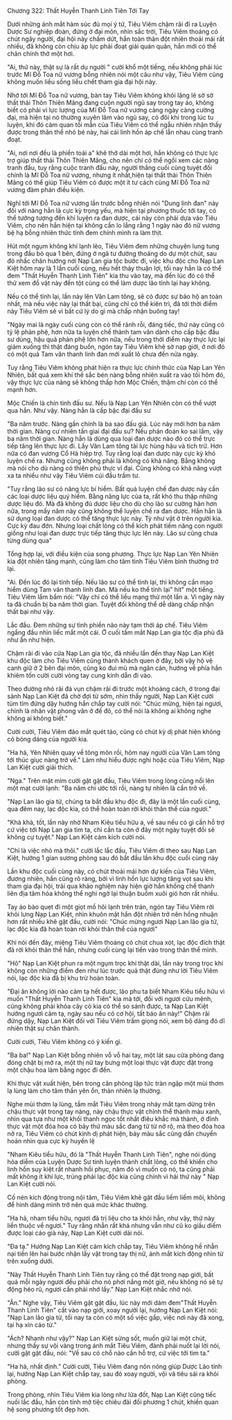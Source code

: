 




Chương 322: Thất Huyễn Thanh Linh Tiên Tới Tay


Dưới những ánh mắt hàm súc đủ mọi ý tứ, Tiêu Viêm chậm rãi đi ra Luyện Dược Sư nghiệp đoàn, đứng ở đại môn, nhìn sắc trời, Tiêu Viêm thoáng có chút ngây người, đại hội này chấm dứt, hắn toàn thân đột nhiên thoải mái rất nhiều, đã không còn chịu áp lực phải đoạt giải quán quân, hắn mới có thể chân chính thở một hơi.

"Ai, thứ này, thật sự là rất dụ người " cười khổ một tiếng, nếu không phải lúc trước Mĩ Đỗ Toa nữ vương bỗng nhiên nói một câu như vậy, Tiêu Viêm cũng không muốn liều sống liều chết tham gia đại hội này.

Nhớ tới Mĩ Đỗ Toa nữ vương, bàn tay Tiêu Viêm không khỏi lặng lẽ sờ sờ thất thải Thôn Thiên Mãng đang cuộn người ngủ say trong tay áo, không biết có phải vì lực lượng của Mĩ Đỗ Toa nữ vương càng ngày càng cường đại, mà hiện tại nó thường xuyên lâm vào ngủ say, có đôi khi trong lúc tu luyện, khi đó cảm quan tối mẫn của Tiêu Viêm có thể ngẫu nhiên nhận thấy được trong thân thể nhỏ bé này, hai cái linh hồn áp chế lẫn nhau cùng tranh đoạt.

"Ai, nơi nơi đều là phiền toái a" khẽ thở dài một hơi, hắn không có thực lực trợ giúp thất thải Thôn Thiên Mãng, cho nên chỉ có thể ngồi xem các nàng tranh đấu, tuy rằng cuộc tranh đấu này, người thắng cuối cùng tuyệt đối chính là Mĩ Đỗ Toa nữ vương, nhưng ít nhất,hiện tại thất thải Thôn Thiên Mãng có thể giúp Tiêu Viêm có được một ít tư cách cùng Mĩ Đỗ Toa nữ vương đàm phán điều kiện.

Nghĩ tới Mĩ Đỗ Toa nữ vương lần trước bỗng nhiên nói "Dung linh đan" này đối với nàng hẳn là cực kỳ trọng yếu, mà hiện tại phương thuốc tới tay, có thể tưởng tượng đến khi luyện ra đan dược, cái này còn phải dựa vào Tiêu Viêm, cho nên hắn hiện tại không cần lo lắng rằng 1 ngày nào đó nữ vương bệ hạ bỗng nhiên thức tỉnh đem chính mình ra làm thịt.

Hút một ngụm không khí lạnh lẽo, Tiêu Viêm đem những chuyện lung tung trong đầu bỏ qua 1 bên, đứng ở ngã tư đường thoáng do dự một chút, sau đó nhấc chân hướng nơi Nạp Lan gia tộc bước đi, việc khu độc cho Nạp Lan Kiệt hôm nay là 1 lần cuối cùng, nếu hết thảy thuận lợi, tối nay hẳn là có thể đem "Thất Huyễn Thanh Linh Tiên" kia thu vào tay, mà đến lúc đó có thể thử xem đồ vật này đến tột cùng có thể làm dược lão tỉnh lại hay không.

Nếu có thể tỉnh lại, lần này lên Vân Lam tông, sẽ có được sự bảo hộ an toàn nhất, mà nếu việc này lại thất bại, cũng chỉ có thể kiên trì, đã tới thời điểm này Tiêu Viêm sẽ vì bất cứ lý do gì mà chấp nhận buông tay!

"Ngày mai là ngày cuối cùng còn có thể rảnh rỗi, đáng tiếc, thứ này cũng có tỷ lệ phản phệ, hơn nữa ta luyện chế thành tam văn dành cho cấp bậc đấu sư dùng, hậu quả phản phệ lớn hơn nữa, nếu trong thời điểm này thực lực lại giảm xuống thì thật đáng buồn, ngón tay Tiêu Viêm khẽ sờ nạp giới, ở nơi đó có một quả Tam văn thanh linh đan mới xuất lô chưa đến nửa ngày.

Tuy rằng Tiêu Viêm không phát hiện ra thực lực chính thức của Nạp Lan Yên Nhiên, bất quá xem khí thế sắc bén nàng bỗng nhiên xuất ra vào tối hôm đó, vậy thực lực của nàng sẽ không thấp hơn Mộc Chiến, thậm chí còn có thể mạnh hơn.

Mộc Chiến là chín tinh đấu sư. Nếu là Nạp Lan Yên Nhiên còn có thể vượt qua hắn. Như vậy. Nàng hẳn là cấp bậc đại đấu sư

"Ba năm trước. Nàng gần chính là ba sao đấu giả. Lúc này mới hơn ba năm thời gian. Nàng cư nhiên tấn giai đại đấu sư? Nếu phán đoán ko sai lầm, vậy ba năm thời gian. Nàng hẳn là dùng qua loại đan dược nào đó có thể trực tiếp tăng lên thực lực đi. Lấy Vân Lam tông tài lực hùng hậu và tích trữ. Hơn nữa có đan vương Cổ Hà hiệp trợ. Tuy rằng loại đan dược này cực kỳ khó luyện chế ra. Nhưng cũng không phải là không có khả năng. Bằng không mà nói cho dù nàng có thiên phú thực vĩ đại. Cũng không có khả năng vượt xa ta nhiều như vậy Tiêu Viêm cúi đầu trầm tư.

"Tuy rằng lão sư có năng lực bí hiểm. Bất quá luyện chế đan dược này cần các loại dược liệu quý hiếm. Bằng năng lực của ta, rất khó thu thập những dược liệu đó. Mà đã không đủ dược liệu cho dù cho lão sư cường hãn hơn nữa, trong mấy năm này cũng không thể luyện chế ra đan dược. Hắn hẳn là sử dụng loại đan dược có thể tăng thực lực này. Tỷ như vật ở trên người kia. Cực kỳ đau đớn. Nhưng loại chất lỏng có thể kích phát tiềm năng con người giống như loại đan dược trực tiếp tăng thực lực lên này. Lão sư cũng chưa từng dùng qua"

Tổng hợp lại, với điều kiện của song phương. Thực lực Nạp Lan Yên Nhiên kia đột nhiên tăng mạnh, cũng làm cho tâm tình Tiêu Viêm bình thường trở lại.

"Ai. Đến lúc đó lại tính tiếp. Nếu lão sư có thể tỉnh lại, thì không cần mạo hiểm dùng Tam văn thanh linh đan. Mà nếu ko thể tỉnh lại" hít" một tiếng. Tiêu Viêm lẩm bẩm nói: "Vậy chỉ có thể liều mạng thử một lần a. Vì ngày này ta đã chuẩn bị ba năm thời gian. Tuyệt đối không thể dễ dàng chấp nhận thất bại như vậy.

Lắc đầu. Đem những sự tình phiền não này tạm thời áp chế. Tiêu Viêm ngẩng đầu nhìn liếc mắt một cái. Ở cuối tầm mắt Nạp Lan gia tộc địa phủ đã như ẩn như hiện.

Chậm rãi đi vào cửa Nạp Lan gia tộc, đã nhiều lần đến thay Nạp Lan Kiệt khu độc làm cho Tiêu Viêm cũng thành khách quen ở đây, bởi vậy hộ vệ canh giữ ở 2 bên đại môn, cũng ko đui mù mà ngăn cản, hướng về phía hắn khiêm tốn cười cười vòng tay cung kính dẫn đi vào.

Theo đường nhỏ rãi đá vụn chậm rãi đi trước một khoảng cách, ở trong đại sảnh Nạp Lan Kiệt đã chờ đợi từ sớm, nhìn thấy người, Nạp Lan Kiệt cười tủm tỉm đứng dậy hướng hắn chắp tay cười nói: "Chúc mừng, hiện tại ngươi, chính là nhân vật phong vân ở đế đô, có thể nói là không ai không nghe không ai không biết."

Cười cười, Tiêu Viêm đảo mắt quét tảo, cũng có chút kỳ dị phát hiện không có bóng dáng của người kia.

"Ha hả, Yên Nhiên quay về tông môn rồi, hôm nay người của Vân Lam tông tới thúc giục nàng trở về." Làm như hiểu được nghi hoặc của Tiêu Viêm, Nạp Lan Kiệt cười giải thích.

"Nga." Trên mặt mỉm cười gật gật đầu, Tiêu Viêm trong lòng cũng nổi lên một mạt cười lạnh: "Ba năm chi ước tới rồi, nàng tự nhiên là cần trở về.

"Nạp Lan lão gia tử, chúng ta bắt đầu khu độc đi, đây là một lần cuối cùng, qua đêm nay, lạc độc kia, có thể hoàn toàn rời khỏi thân thể của ngươi."

"Khà khà, tốt, lần này nhờ Nham Kiêu tiểu hữu a, về sau nếu có gì cần hỗ trợ cứ việc tới Nạp Lan gia tìm ta, chỉ cần ta còn ở đây một ngày tuyệt đối sẽ không cự tuyệt." Nạp Lan Kiệt cảm kích cười nói.

"Chỉ là việc nhỏ mà thôi." cười lắc lắc đầu, Tiêu Viêm đi theo sau Nạp Lan Kiệt, hướng 1 gian sương phòng sau đó bắt đầu lần khu độc cuối cùng này

Lần khu độc cuối cùng này, có chút thoải mái hơn dự kiến của Tiêu Viêm, đương nhiên, hắn cũng rõ ràng, bởi vì linh hồn lực lượng tăng vọt sau khi tham gia đại hội, trải qua khảo nghiệm này hiện giờ hắn khống chế thanh liên địa tâm hỏa không thể nghi ngờ lại thuận buồm xuôi gió hơn rất nhiều.

Tay áo bào quẹt đi một giọt mồ hôi lạnh trên trán, ngón tay Tiêu Viêm rời khỏi lưng Nạp Lan Kiệt, nhìn khuôn mặt hắn đột nhiên trở nên hồng nhuận hơn rất nhiều khẽ gật đầu, cười nói: "Chúc mừng ngươi Nạp Lan lão gia tử, lạc độc kia đã hoàn toàn rời khỏi thân thể của ngươi"

Khi nói đến đây, miệng Tiêu Viêm thoáng có chút chua xót, lạc độc đích thật đã rời khỏi thân thể hắn, nhưng cuối cùng lại tiến vào trong thân thể mình.

"Hô" Nạp Lan Kiệt phun ra một ngụm trọc khí thật dài, lần này trong trọc khí không còn những điểm đen như lúc trước quả thật đúng như lời Tiêu Viêm nói, lạc độc kia đã bị khu trừ hoàn toàn.

"Đại ân không lời nào cảm tạ hết được, lão phu ta biết Nham Kiêu tiểu hữu vì muốn "Thất Huyễn Thanh Linh Tiên" kia mà tới, đối với ngươi cứu mệnh, cũng không phải khỏa cây cỏ kia có thể so sánh được, ta Nạp Lan Kiệt hướng ngươi cảm tạ, ngày sau nếu có cơ hội, tất báo ân này!" Chậm rãi đứng dậy, Nạp Lan Kiệt đối với Tiêu Viêm trầm giọng nói, xem bộ dáng đó dĩ nhiên thật sự chân thành.

Cười cười, Tiêu Viêm không có ý kiến gì.

"Ba ba!" Nạp Lan Kiệt bỗng nhiên vỗ vỗ hai tay, một lát sau cửa phòng đang đóng chặt bị mở ra, một thị nữ tay bưng một loại thực vật được đặt trong một chậu hoa làm bằng ngọc đi đến.

Khi thực vật xuất hiện, bên trong căn phòng lập tức tràn ngập một mùi thơm lạ lùng làm cho tâm thần yên ổn, thản nhiên lạ thường.

Nghe mùi thơm lạ lùng, tầm mắt Tiêu Viêm trong nháy mắt tạm dừng trên chậu thực vật trong tay nàng, này chậu thực vật chỉnh thể thành màu xanh, nhìn qua tựa như một khối thanh ngọc tốt nhất điêu khắc mà thành, ở đỉnh thực vật một đóa hoa có bảy thứ màu sắc đang từ từ nở rộ, mà theo đóa hoa nở ra, Tiêu Viêm có chút kinh dị phát hiện, bảy màu sắc cũng dần chuyển hoán nhìn qua cực kỳ huyến lệ

"Nham Kiêu tiểu hữu, đó là "Thất Huyễn Thanh Linh Tiên", nghe nói dùng hỏa diễm của Luyện Dược Sư tinh luyện thành chất lỏng, có thể khiến cho linh hồn suy kiệt rất nhanh hồi phục, năm đó vì muốn có nó, ta cũng phải mất không ít khí lực, trúng phải lạc độc kia cũng chính vì hái thứ này " Nạp Lan Kiệt cười nói.

Cố nén kích động trong nội tâm, Tiêu Viêm khẽ gật đầu liếm liếm môi, không để hình dáng mình trở nên quá mức khác thường.

"Ha hả, nham tiểu hữu, ngươi đã trị liệu cho ta khỏi hẳn, như vậy, thứ này liền thuộc về ngươi." Tuy rằng nhẫn rất khá nhưng vẫn như cũ ko giấu diếm được loại cáo già này, Nạp Lan Kiệt cười dài nói.

"Đa tạ." Hướng Nạp Lan Kiệt cảm kích chắp tay, Tiêu Viêm không hề nhẫn nại tiến lên hai bước nhận lấy vật trong tay thị nữ, ánh mắt kích động nhìn từ trên xuống dưới.

"Này Thất Huyễn Thanh Linh Tiên tuy rằng có thể đặt trong nạp giới, bất quá mỗi ngày ngươi đều phải cho nó phơi nắng một giờ, nếu không nó sẽ tự động héo rũ, ngươi cần phải nhớ lấy." Nạp Lan Kiệt nhắc nhở nói.

"Ân." Nghe vậy, Tiêu Viêm gật gật đầu, lúc này mới dám đem"Thất Huyễn Thanh Linh Tiên" cất vào nạp giới, xoay người lại, hướng Nạp Lan Kiệt nói: "Nạp Lan lão gia tử, tối nay ta còn có một số việc gấp, việc nơi này đã xong, tại hạ xin cáo từ."

"Ách? Nhanh như vậy?" Nạp Lan Kiệt sửng sốt, muốn giữ lại một chút, nhưng thấy sự vội vàng trong ánh mắt Tiêu Viêm, đành phải nuốt lại lời nói, cười gật gật đầu, nói: "Về sau có chỗ nào cần hỗ trợ, cứ việc tới tìm ta."

"Ha hả, nhất định." Cười cười, Tiêu Viêm đang nôn nóng giúp Dược Lão tỉnh lại, hướng Nạp Lan Kiệt chắp tay, sau đó xoay người, vội vã tiêu sái ra khỏi phòng.

Trong phòng, nhìn Tiêu Viêm kia lòng như lửa đốt, Nạp Lan Kiệt cũng tiếc nuối lắc đầu, hắn còn tính mở tiệc chiêu đãi đối phương 1 chút, khiến quan hệ song phương tốt đẹp hơn.




